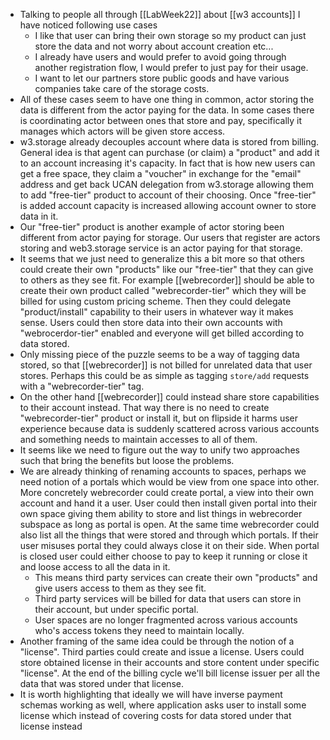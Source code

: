 - Talking to people all through [[LabWeek22]] about [[w3 accounts]] I have noticed following use cases
	- I like that user can bring their own storage so my product can just store the data and not worry about account creation etc...
	- I already have users and would prefer to avoid going through another registration flow, I would prefer to just pay for their usage.
	- I want to let our partners store public goods and have various companies take care of the storage costs.
- All of these cases seem to have one thing in common, actor storing the data is different from the actor paying for the data. In some cases there is coordinating actor between ones that store and pay, specifically it manages which actors will be given store access.
- w3.storage already decouples account where data is stored from billing. General idea is that agent can purchase (or claim) a "product" and add it to an account increasing it's capacity. In fact that is how new users can get a free space, they claim a "voucher" in exchange for the "email" address and get back UCAN delegation from w3.storage allowing them to add "free-tier" product to account of their choosing. Once "free-tier" is added account capacity is increased allowing account owner to store data in it.
- Our "free-tier" product is another example of actor storing been different from actor paying for storage. Our users that register are actors storing and web3.storage service is an actor paying for that storage.
- It seems that we just need to generalize this a bit more so that others could create their own "products" like our "free-tier" that they can give to others as they see fit. For example [[webrecorder]] should be able to create their own product called "webrecorder-tier" which they will be billed for using custom pricing scheme. Then they could delegate "product/install" capability to their users in whatever way it makes sense. Users could then store data into their own accounts with "webrocerdor-tier" enabled and everyone will get billed according to data stored.
- Only missing piece of the puzzle seems to be a way of tagging data stored, so that [[webrecorder]] is not billed for unrelated data that user stores. Perhaps this could be as simple as tagging `store/add` requests with a "webrecorder-tier" tag.
- On the other hand [[webrecorder]] could instead share store capabilities to their account instead. That way there is no need to create "webrecorder-tier" product or install it, but on flipside it harms user experience because data is suddenly scattered across various accounts and something needs to maintain accesses to all of them.
- It seems like we need to figure out the way to unify two approaches such that bring the benefits but loose the problems.
- We are already thinking of renaming accounts to spaces, perhaps we need notion of a portals which would be view from one space into other. More concretely webrecorder could create portal, a view into their own account and hand it a user. User could then install given portal into their own space giving them ability to store and list things in webrecorder subspace as long as portal is open. At the same time webrecorder could also list all the things that were stored and through which portals. If their user misuses portal they could always close it on their side. When portal is closed user could either choose to pay to keep it running or close it and loose access to all the data in it.
	- This means third party services can create their own "products" and give users access to them as they see fit.
	- Third party services will be billed for data that users can store in their account, but under specific portal.
	- User spaces are no longer fragmented across various accounts who's access tokens they need to maintain locally.
- Another framing of the same idea could be through the notion of a "license". Third parties could create and issue a license. Users could store obtained license in their accounts and store content under specific "license". At the end of the billing cycle we'll bill license issuer per all the data that was stored under that license.
- It is worth highlighting that ideally we will have inverse payment schemas working as well, where application asks user to install some license which instead of covering costs for data stored under that license instead